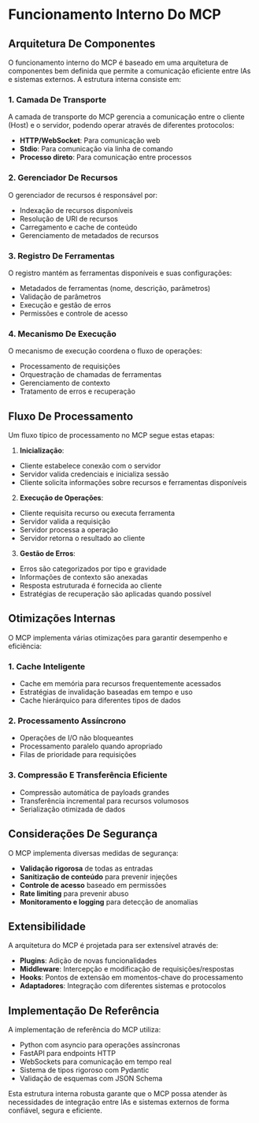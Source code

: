 # Funcionamento Interno Do MCP

  

## Arquitetura De Componentes

  

O funcionamento interno do MCP é baseado em uma arquitetura de componentes bem definida que permite a comunicação eficiente entre IAs e sistemas externos. A estrutura interna consiste em:

  

### 1. Camada De Transporte

  

A camada de transporte do MCP gerencia a comunicação entre o cliente (Host) e o servidor, podendo operar através de diferentes protocolos:

  

- **HTTP/WebSocket**: Para comunicação web
- **Stdio**: Para comunicação via linha de comando
- **Processo direto**: Para comunicação entre processos

  

### 2. Gerenciador De Recursos

  

O gerenciador de recursos é responsável por:

  

- Indexação de recursos disponíveis
- Resolução de URI de recursos
- Carregamento e cache de conteúdo
- Gerenciamento de metadados de recursos

  

### 3. Registro De Ferramentas

  

O registro mantém as ferramentas disponíveis e suas configurações:

  

- Metadados de ferramentas (nome, descrição, parâmetros)
- Validação de parâmetros
- Execução e gestão de erros
- Permissões e controle de acesso

  

### 4. Mecanismo De Execução

  

O mecanismo de execução coordena o fluxo de operações:

  

- Processamento de requisições
- Orquestração de chamadas de ferramentas
- Gerenciamento de contexto
- Tratamento de erros e recuperação

  

## Fluxo De Processamento

  

Um fluxo típico de processamento no MCP segue estas etapas:

  

1. **Inicialização**:

- Cliente estabelece conexão com o servidor
- Servidor valida credenciais e inicializa sessão
- Cliente solicita informações sobre recursos e ferramentas disponíveis

  

2. **Execução de Operações**:

- Cliente requisita recurso ou executa ferramenta
- Servidor valida a requisição
- Servidor processa a operação
- Servidor retorna o resultado ao cliente

  

3. **Gestão de Erros**:

- Erros são categorizados por tipo e gravidade
- Informações de contexto são anexadas
- Resposta estruturada é fornecida ao cliente
- Estratégias de recuperação são aplicadas quando possível

  

## Otimizações Internas

  

O MCP implementa várias otimizações para garantir desempenho e eficiência:

  

### 1. Cache Inteligente

  

- Cache em memória para recursos frequentemente acessados
- Estratégias de invalidação baseadas em tempo e uso
- Cache hierárquico para diferentes tipos de dados

  

### 2. Processamento Assíncrono

  

- Operações de I/O não bloqueantes
- Processamento paralelo quando apropriado
- Filas de prioridade para requisições

  

### 3. Compressão E Transferência Eficiente

  

- Compressão automática de payloads grandes
- Transferência incremental para recursos volumosos
- Serialização otimizada de dados

  

## Considerações De Segurança

  

O MCP implementa diversas medidas de segurança:

  

- **Validação rigorosa** de todas as entradas
- **Sanitização de conteúdo** para prevenir injeções
- **Controle de acesso** baseado em permissões
- **Rate limiting** para prevenir abuso
- **Monitoramento e logging** para detecção de anomalias

  

## Extensibilidade

  

A arquitetura do MCP é projetada para ser extensível através de:

  

- **Plugins**: Adição de novas funcionalidades
- **Middleware**: Intercepção e modificação de requisições/respostas
- **Hooks**: Pontos de extensão em momentos-chave do processamento
- **Adaptadores**: Integração com diferentes sistemas e protocolos

  

## Implementação De Referência

  

A implementação de referência do MCP utiliza:

  

- Python com asyncio para operações assíncronas
- FastAPI para endpoints HTTP
- WebSockets para comunicação em tempo real
- Sistema de tipos rigoroso com Pydantic
- Validação de esquemas com JSON Schema

  

Esta estrutura interna robusta garante que o MCP possa atender às necessidades de integração entre IAs e sistemas externos de forma confiável, segura e eficiente.